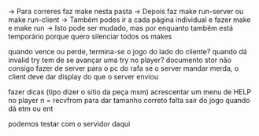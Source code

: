 -> Para correres faz make nesta pasta
-> Depois faz make run-server ou make run-client
-> Também podes ir a cada página individual e fazer make e make run
-> Isto pode ser mudado, mas por enquanto também está temporário porque quero silenciar todos os makes

quando vence ou perde, termina-se o jogo do lado do cliente?
quando dá invalid try tem de se avançar uma try no player?
documento stor
não consigo fazer de server para o pc do rafa
se o server mandar merda, o client deve dar display do que o server enviou

fazer dicas (tipo dizer o sitio da peça msm) acrescentar um menu de HELP no player 
n = recvfrom para dar tamanho correto
falta sair do jogo quando dá etm ou ent

podemos testar com o servidor daqui
